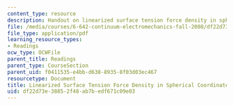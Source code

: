 ```yaml
---
content_type: resource
description: Handout on linearized surface tension force density in spherical coordinates.
file: /media/courses/6-642-continuum-electromechanics-fall-2008/df22d73e38852f48ab7bedf671c09e03_sphere.pdf
file_type: application/pdf
learning_resource_types:
- Readings
ocw_type: OCWFile
parent_title: Readings
parent_type: CourseSection
parent_uid: f0411535-e4bb-d638-8935-8f03d03ec467
resourcetype: Document
title: Linearized Surface Tension Force Density in Spherical Coordinates
uid: df22d73e-3885-2f48-ab7b-edf671c09e03
---
```

